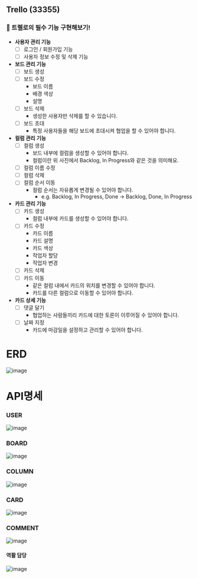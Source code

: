 ## Trello (33355)

### **🚀** 트렐로의 필수 기능 구현해보기!

- **사용자 관리 기능**
    - [ ]  로그인 / 회원가입 기능
    - [ ]  사용자 정보 수정 및 삭제 기능
- **보드 관리 기능**
    - [ ]  보드 생성
    - [ ]  보드 수정
        - 보드 이름
        - 배경 색상
        - 설명
    - [ ]  보드 삭제
        - 생성한 사용자만 삭제를 할 수 있습니다.
    - [ ]  보드 초대
        - 특정 사용자들을 해당 보드에 초대시켜 협업을 할 수 있어야 합니다.
- **컬럼 관리 기능**
    - [ ]  컬럼 생성
        - 보드 내부에 컬럼을 생성할 수 있어야 합니다.
        - 컬럼이란 위 사진에서 Backlog, In Progress와 같은 것을 의미해요.
    - [ ]  컬럼 이름 수정
    - [ ]  컬럼 삭제
    - [ ]  컬럼 순서 이동
        - 컬럼 순서는 자유롭게 변경될 수 있어야 합니다.
            - e.g. Backlog, In Progress, Done → Backlog, Done, In Progress
- **카드 관리 기능**
    - [ ]  카드 생성
        - 컬럼 내부에 카드를 생성할 수 있어야 합니다.
    - [ ]  카드 수정
        - 카드 이름
        - 카드 설명
        - 카드 색상
        - 작업자 할당
        - 작업자 변경
    - [ ]  카드 삭제
    - [ ]  카드 이동
        - 같은 컬럼 내에서 카드의 위치를 변경할 수 있어야 합니다.
        - 카드를 다른 컬럼으로 이동할 수 있어야 합니다.
- **카드 상세 기능**
    - [ ]  댓글 달기
        - 협업하는 사람들끼리 카드에 대한 토론이 이루어질 수 있어야 합니다.
    - [ ]  날짜 지정
        - 카드에 마감일을 설정하고 관리할 수 있어야 합니다.

# ERD
![image](https://github.com/3355-Project/3355/assets/134623719/f810abfe-7ad7-496f-817f-99424f01a0dc)


# API명세
### USER
![image](https://github.com/3355-Project/3355/assets/134623719/1396d56d-22c0-4417-b624-5f46d094f74a)

### BOARD
![image](https://github.com/3355-Project/3355/assets/134623719/6f68563f-32dc-4187-b9d3-70e9b06ea451)

### COLUMN
![image](https://github.com/3355-Project/3355/assets/134623719/cd7a7f2b-8467-4e4c-8851-2657a16792b1)

### CARD
![image](https://github.com/3355-Project/3355/assets/134623719/5cc6a828-5052-49ef-a8f1-2b4344b94462)

### COMMENT
![image](https://github.com/3355-Project/3355/assets/134623719/19e047a1-6f35-45f6-996f-6a1b74901eb4)

#### 역활 담당
![image](https://github.com/3355-Project/3355/assets/134623719/6325f776-c7cb-465b-a023-fd75479049ea)






